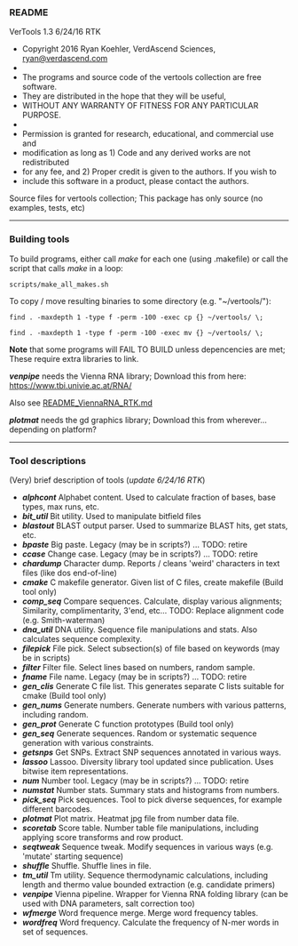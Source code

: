 ### README
VerTools 1.3
6/24/16 RTK

* Copyright 2016 Ryan Koehler, VerdAscend Sciences, ryan@verdascend.com
*
* The programs and source code of the vertools collection are free software.
* They are distributed in the hope that they will be useful,
* WITHOUT ANY WARRANTY OF FITNESS FOR ANY PARTICULAR PURPOSE.
*
* Permission is granted for research, educational, and commercial use and
* modification as long as 1) Code and any derived works are not redistributed
* for any fee, and 2) Proper credit is given to the authors. If you wish to
* include this software in a product, please contact the authors.

Source files for vertools collection; 
This package has only source (no examples, tests, etc)



-----------------------------------------------------------------------------
### Building tools
To build programs, either call *make* for each one (using <prog>.makefile) 
or call the script that calls *make* in a loop:

    scripts/make_all_makes.sh

To copy / move resulting binaries to some directory (e.g. "~/vertools/"):
    
    find . -maxdepth 1 -type f -perm -100 -exec cp {} ~/vertools/ \;

    find . -maxdepth 1 -type f -perm -100 -exec mv {} ~/vertools/ \;
    

**Note** that some programs will FAIL TO BUILD unless depencencies are met; These require extra libraries to link.

***venpipe*** needs the Vienna RNA library; Download this from here: https://www.tbi.univie.ac.at/RNA/

Also see [README_ViennaRNA_RTK.md](/README_ViennaRNA_RTK.md)

***plotmat*** needs the gd graphics library; Download this from wherever...  depending on platform?


-----------------------------------------------------------------------------
### Tool descriptions
(Very) brief description of tools (*update 6/24/16 RTK*)
* ***alphcont*** Alphabet content. Used to calculate fraction of bases, base types, max runs, etc.
* ***bit_util*** Bit utility. Used to manipulate bitfield files
* ***blastout*** BLAST output parser. Used to summarize BLAST hits, get stats, etc.
* ***bpaste*** Big paste. Legacy (may be in scripts?) ... TODO: retire
* ***ccase*** Change case. Legacy (may be in scripts?) ... TODO: retire
* ***chardump*** Character dump. Reports / cleans 'weird' characters in text files (like dos end-of-line)
* ***cmake*** C makefile generator. Given list of C files, create makefile (Build tool only)
* ***comp_seq*** Compare sequences. Calculate, display various alignments; Similarity, complimentarity, 3'end, etc... TODO: Replace alignment code (e.g. Smith-waterman)
* ***dna_util*** DNA utility. Sequence file manipulations and stats. Also calculates sequence complexity.
* ***filepick*** File pick. Select subsection(s) of file based on keywords (may be in scripts)
* ***filter*** Filter file. Select lines based on numbers, random sample.
* ***fname*** File name. Legacy (may be in scripts?) ... TODO: retire
* ***gen_clis*** Generate C file list. This generates separate C lists suitable for cmake (Build tool only)
* ***gen_nums*** Generate numbers. Generate numbers with various patterns, including random.
* ***gen_prot*** Generate C function prototypes (Build tool only)
* ***gen_seq*** Generate sequences. Random or systematic sequence generation with various constraints.
* ***getsnps*** Get SNPs. Extract SNP sequences annotated in various ways.
* ***lassoo*** Lassoo. Diversity library tool updated since publication. Uses bitwise item representations.
* ***num*** Number tool. Legacy (may be in scripts?) ... TODO: retire
* ***numstat*** Number stats. Summary stats and histograms from numbers.
* ***pick_seq*** Pick sequences. Tool to pick diverse sequences, for example different barcodes.
* ***plotmat*** Plot matrix. Heatmat jpg file from number data file.
* ***scoretab*** Score table. Number table file manipulations, including applying score transforms and row product.
* ***seqtweak*** Sequence tweak. Modify sequences in various ways (e.g. 'mutate' starting sequence)
* ***shuffle*** Shuffle. Shuffle lines in file.
* ***tm_util*** Tm utility. Sequence thermodynamic calculations, including length and thermo value bounded extraction (e.g. candidate primers)
* ***venpipe*** Vienna pipeline. Wrapper for Vienna RNA folding library (can be used with DNA parameters, salt correction too)
* ***wfmerge*** Word frequence merge. Merge word frequency tables.
* ***wordfreq*** Word frequency. Calculate the frequency of N-mer words in set of sequences.

